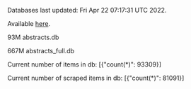 Databases last updated: Fri Apr 22 07:17:31 UTC 2022. 

Available [here](https://github.com/cbeauhilton/ash-db/releases).


93M	abstracts.db

667M	abstracts_full.db

Current number of items in db:
[{"count(*)": 93309}]

Current number of scraped items in db:
[{"count(*)": 81091}]
